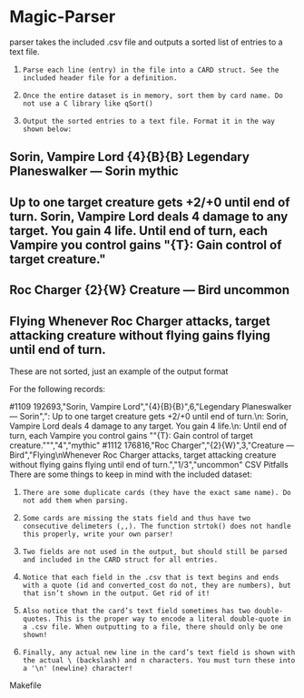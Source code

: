 # Magic-Parser
parser takes the included .csv file and outputs a sorted list of entries to a text file.

1.     Parse each line (entry) in the file into a CARD struct. See the included header file for a definition.

2.     Once the entire dataset is in memory, sort them by card name. Do not use a C library like qSort()

3.     Output the sorted entries to a text file. Format it in the way shown below:

Sorin, Vampire Lord              {4}{B}{B}
Legendary Planeswalker — Sorin      mythic
------------------------------------------
Up to one target creature gets +2/+0 until end of turn.
Sorin, Vampire Lord deals 4 damage to any target. You gain 4 life.
Until end of turn, each Vampire you control gains "{T}: Gain control of target creature."
------------------------------------------
                                         
 
Roc Charger                         {2}{W}
Creature — Bird                   uncommon
------------------------------------------
Flying
Whenever Roc Charger attacks, target attacking creature without flying gains flying until end of turn.
------------------------------------------
                                       
These are not sorted, just an example of the output format

For the following records:

#1109 192693,"Sorin, Vampire Lord","{4}{B}{B}",6,"Legendary Planeswalker — Sorin",": Up to one target creature gets +2/+0 until end of turn.\n: Sorin, Vampire Lord deals 4 damage to any target. You gain 4 life.\n: Until end of turn, each Vampire you control gains ""{T}: Gain control of target creature.""","4","mythic"
#1112 176816,"Roc Charger","{2}{W}",3,"Creature — Bird","Flying\nWhenever Roc Charger attacks, target attacking creature without flying gains flying until end of turn.","1/3","uncommon"
CSV Pitfalls
There are some things to keep in mind with the included dataset:

1.     There are some duplicate cards (they have the exact same name). Do not add them when parsing.

2.     Some cards are missing the stats field and thus have two consecutive delimeters (,,). The function strtok() does not handle this properly, write your own parser!

3.     Two fields are not used in the output, but should still be parsed and included in the CARD struct for all entries.

4.     Notice that each field in the .csv that is text begins and ends with a quote (id and converted_cost do not, they are numbers), but that isn’t shown in the output. Get rid of it!

5.     Also notice that the card’s text field sometimes has two double-quotes. This is the proper way to encode a literal double-quote in a .csv file. When outputting to a file, there should only be one shown!

6.     Finally, any actual new line in the card’s text field is shown with the actual \ (backslash) and n characters. You must turn these into a '\n' (newline) character!

Makefile

